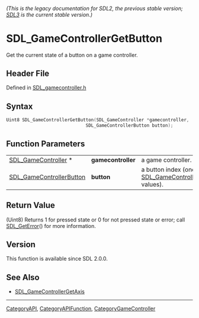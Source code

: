###### (This is the legacy documentation for SDL2, the previous stable version; [SDL3](https://wiki.libsdl.org/SDL3/) is the current stable version.)
# SDL_GameControllerGetButton

Get the current state of a button on a game controller.

## Header File

Defined in [SDL_gamecontroller.h](https://github.com/libsdl-org/SDL/blob/SDL2/include/SDL_gamecontroller.h)

## Syntax

```c
Uint8 SDL_GameControllerGetButton(SDL_GameController *gamecontroller,
                              SDL_GameControllerButton button);
```

## Function Parameters

|                                                      |                    |                                                                                          |
| ---------------------------------------------------- | ------------------ | ---------------------------------------------------------------------------------------- |
| [SDL_GameController](SDL_GameController) *           | **gamecontroller** | a game controller.                                                                       |
| [SDL_GameControllerButton](SDL_GameControllerButton) | **button**         | a button index (one of the [SDL_GameControllerButton](SDL_GameControllerButton) values). |

## Return Value

(Uint8) Returns 1 for pressed state or 0 for not pressed state or error;
call [SDL_GetError](SDL_GetError)() for more information.

## Version

This function is available since SDL 2.0.0.

## See Also

- [SDL_GameControllerGetAxis](SDL_GameControllerGetAxis)

----
[CategoryAPI](CategoryAPI), [CategoryAPIFunction](CategoryAPIFunction), [CategoryGameController](CategoryGameController)

